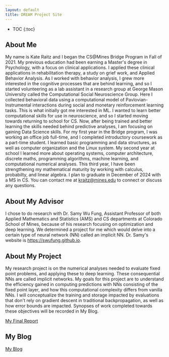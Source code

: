 ```yaml
---
layout: default
title: DREAM Project Site
---
```


* TOC
{:toc}

## About Me

My name is Kate Raitz and I began the CS@Mines Bridge Program in Fall of 2021. My previous education had been earning a Master's degree in Psychology, with a focus on clinical applications. I applied these clinical applications in rehabilitation therapy, a study on grief work, and Applied Behavior Analysis. As I worked with behavior analysis, I grew more interested in the cognitive processes that are behind learning, and so I started volunteering as a lab assistant in a research group at George Mason University called the Computational Social Neuroscience Group. Here I collected behavioral data using a computational model of Pavlovian-Instrumental interactions during social and monetary reinforcement learning tasks. This is what initially got me interested in ML. I wanted to learn better computational skills for use in neuroscience, and so I started moving towards returning to school for CS. Now, after being trained and better learning the skills needed behind predictive analyses, I am focusing on gaining Data Science skills.
For my first year in the Bridge program, I was working an office job full-time, and I completed introductory coursework as a part-time student. I learned basic programming and data structures, as well as computer organization and the Linux system. My second year at school I learned more about operating systems, computer architecture, discrete maths, programming algorithms, machine learning, and computational numerical analyses. This third year, I have been strengthening my mathematical maturity by working with calculus, probabilty, and linear algebra. I plan to graduate in December of 2024 with a MS in CS.
You can contact me at kraitz@mines.edu to connect or discuss any questions.

## About My Advisor

I chose to do research with Dr. Samy Wu Fung, Assistant Professor of both Applied Mathematics and Statistics (AMS) and CS departments at Colorado School of Mines, because of his research focusing on optimization and deep learning. We determined a project for me which would delve into a certain type of neural network (NN) called an implicit NN. Dr. Samy's website is https://swufung.github.io.

## About My Project

My research project is on the numerical analyses needed to evaluate fixed point problems, and applying these to deep learning. These consequential NNs are called implicit networks. My goals for this project are to understand the efficiency gained in computing predictions with NNs consisting of the fixed point layer, and how this computational complexity differs from vanilla NNs. I will conceptualize the training and storage impacted by evaluations that don't rely on gradient descent in traditional backpropagation, as well as how error bounds are impacted. Synopses of work completed towards these objectives will be recorded in My Blog.

[My Final Report](files/finalreport.pdf)

## My Blog

[My Blog](blog.html)
